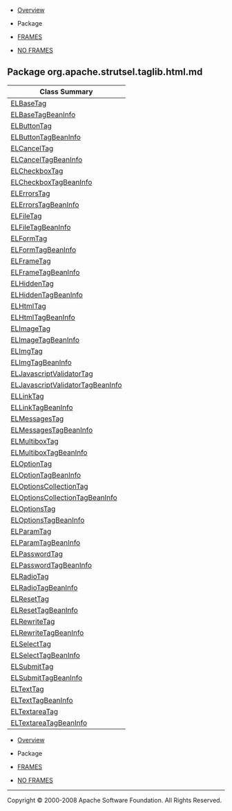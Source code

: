 -   [Overview](../../../../../overview-summary.html.md)
-   Package

-   [FRAMES](../../../../../index.html.md)
-   [NO FRAMES](package-summary.html.md)

Package org.apache.strutsel.taglib.html.md
---------------------------------------

| Class Summary                                                             |
|---------------------------------------------------------------------------|
| [ELBaseTag](ELBaseTag.html.md)                                               |
| [ELBaseTagBeanInfo](ELBaseTagBeanInfo.html.md)                               |
| [ELButtonTag](ELButtonTag.html.md)                                           |
| [ELButtonTagBeanInfo](ELButtonTagBeanInfo.html.md)                           |
| [ELCancelTag](ELCancelTag.html.md)                                           |
| [ELCancelTagBeanInfo](ELCancelTagBeanInfo.html.md)                           |
| [ELCheckboxTag](ELCheckboxTag.html.md)                                       |
| [ELCheckboxTagBeanInfo](ELCheckboxTagBeanInfo.html.md)                       |
| [ELErrorsTag](ELErrorsTag.html.md)                                           |
| [ELErrorsTagBeanInfo](ELErrorsTagBeanInfo.html.md)                           |
| [ELFileTag](ELFileTag.html.md)                                               |
| [ELFileTagBeanInfo](ELFileTagBeanInfo.html.md)                               |
| [ELFormTag](ELFormTag.html.md)                                               |
| [ELFormTagBeanInfo](ELFormTagBeanInfo.html.md)                               |
| [ELFrameTag](ELFrameTag.html.md)                                             |
| [ELFrameTagBeanInfo](ELFrameTagBeanInfo.html.md)                             |
| [ELHiddenTag](ELHiddenTag.html.md)                                           |
| [ELHiddenTagBeanInfo](ELHiddenTagBeanInfo.html.md)                           |
| [ELHtmlTag](ELHtmlTag.html.md)                                               |
| [ELHtmlTagBeanInfo](ELHtmlTagBeanInfo.html.md)                               |
| [ELImageTag](ELImageTag.html.md)                                             |
| [ELImageTagBeanInfo](ELImageTagBeanInfo.html.md)                             |
| [ELImgTag](ELImgTag.html.md)                                                 |
| [ELImgTagBeanInfo](ELImgTagBeanInfo.html.md)                                 |
| [ELJavascriptValidatorTag](ELJavascriptValidatorTag.html.md)                 |
| [ELJavascriptValidatorTagBeanInfo](ELJavascriptValidatorTagBeanInfo.html.md) |
| [ELLinkTag](ELLinkTag.html.md)                                               |
| [ELLinkTagBeanInfo](ELLinkTagBeanInfo.html.md)                               |
| [ELMessagesTag](ELMessagesTag.html.md)                                       |
| [ELMessagesTagBeanInfo](ELMessagesTagBeanInfo.html.md)                       |
| [ELMultiboxTag](ELMultiboxTag.html.md)                                       |
| [ELMultiboxTagBeanInfo](ELMultiboxTagBeanInfo.html.md)                       |
| [ELOptionTag](ELOptionTag.html.md)                                           |
| [ELOptionTagBeanInfo](ELOptionTagBeanInfo.html.md)                           |
| [ELOptionsCollectionTag](ELOptionsCollectionTag.html.md)                     |
| [ELOptionsCollectionTagBeanInfo](ELOptionsCollectionTagBeanInfo.html.md)     |
| [ELOptionsTag](ELOptionsTag.html.md)                                         |
| [ELOptionsTagBeanInfo](ELOptionsTagBeanInfo.html.md)                         |
| [ELParamTag](ELParamTag.html.md)                                             |
| [ELParamTagBeanInfo](ELParamTagBeanInfo.html.md)                             |
| [ELPasswordTag](ELPasswordTag.html.md)                                       |
| [ELPasswordTagBeanInfo](ELPasswordTagBeanInfo.html.md)                       |
| [ELRadioTag](ELRadioTag.html.md)                                             |
| [ELRadioTagBeanInfo](ELRadioTagBeanInfo.html.md)                             |
| [ELResetTag](ELResetTag.html.md)                                             |
| [ELResetTagBeanInfo](ELResetTagBeanInfo.html.md)                             |
| [ELRewriteTag](ELRewriteTag.html.md)                                         |
| [ELRewriteTagBeanInfo](ELRewriteTagBeanInfo.html.md)                         |
| [ELSelectTag](ELSelectTag.html.md)                                           |
| [ELSelectTagBeanInfo](ELSelectTagBeanInfo.html.md)                           |
| [ELSubmitTag](ELSubmitTag.html.md)                                           |
| [ELSubmitTagBeanInfo](ELSubmitTagBeanInfo.html.md)                           |
| [ELTextTag](ELTextTag.html.md)                                               |
| [ELTextTagBeanInfo](ELTextTagBeanInfo.html.md)                               |
| [ELTextareaTag](ELTextareaTag.html.md)                                       |
| [ELTextareaTagBeanInfo](ELTextareaTagBeanInfo.html.md)                       |

-   [Overview](../../../../../overview-summary.html.md)
-   Package

-   [FRAMES](../../../../../index.html.md)
-   [NO FRAMES](package-summary.html.md)

------------------------------------------------------------------------

Copyright © 2000-2008 Apache Software Foundation. All Rights Reserved.
